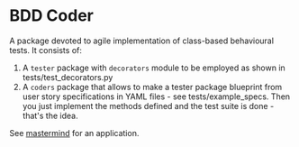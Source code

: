 # BDD Coder

A package devoted to agile implementation of class-based behavioural tests.
It consists of:

1. A `tester` package with `decorators` module to be employed as shown in tests/test_decorators.py
2. A `coders` package that allows to make a tester package blueprint from user story
   specifications in YAML files - see tests/example_specs. Then you just implement
   the methods defined and the test suite is done - that's the idea.

See [mastermind](https://bitbucket.org/coleopter/mastermind) for an application.
